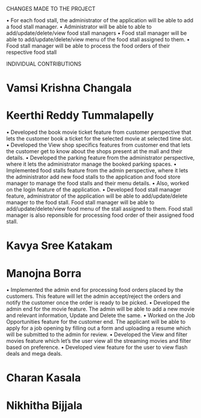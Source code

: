CHANGES MADE TO THE PROJECT

•	For each food stall, the administrator of the application will be able to add a food stall manager.
•	Administrator will be able to able to add/update/delete/view food stall managers
•	Food stall manager will be able to add/update/delete/view menu of the food stall assigned to them.
•	Food stall manager will be able to process the food orders of their respective food stall

INDIVIDUAL CONTRIBUTIONS

# Vamsi Krishna Changala

# Keerthi Reddy Tummalapelly
•	Developed the book movie ticket feature from customer perspective that lets the customer book a ticket for the selected movie at selected time slot.
•	Developed the View shop specifics features from customer end that lets the customer get to know about the shops present at the mall and their details.
•	Developed the parking feature from the administrator perspective, where it lets the administrator manage the booked parking spaces.
•	Implemented food stalls feature from the admin perspective, where it lets the administrator add new food stalls to the application and food store manager to manage the food stalls and their menu details.
•	Also, worked on the login feature of the application.
•	Developed food stall manager feature, administrator of the application will be able to add/update/delete manager to the food stall. Food stall manager will be able to add/update/delete/view food menu of the stall assigned to them. Food stall manager is also reponsible for processing food order of their assigned food stall.


# Kavya Sree Katakam

# Manojna Borra
•	Implemented the admin end for processing food orders placed by the customers. This feature will let the admin accept/reject the orders and notify the customer once the order is ready to be picked.
•	Developed the admin end for the movie feature. The admin will be able to add a new movie and relevant information, Update and Delete the same. 
•	Worked on the Job Opportunities feature for the customer end. The applicant will be able to apply for a job opening by filling out a form and uploading a resume which will be submitted to the admin for review.
•	Developed the View and filter movies feature which let’s the user view all the streaming movies and filter based on preference.
•	Developed view feature for the user to view flash deals and mega deals.
# Charan Kasala
# Nikhitha Bijjala
